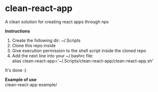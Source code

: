 # clean-react-app
A clean solution for creating react apps through npx

**Instructions**
1. Create the following dir: ~/.Scripts
2. Clone this repo inside
3. Give execution permission to the shell script inside the cloned repo
4. Add the next line into your ~/.bashrc file:  
alias clean-react-app='~/.Scripts/clean-react-app/clean-react-app.sh'

It's done :)

**Example of use**  
clean-react-app example/
